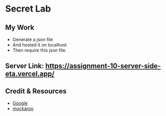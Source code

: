 # Secret Lab
## My Work
* Generate a json file
* And hosted it on localhost
* Then require this json file.
## Server Link: https://assignment-10-server-side-eta.vercel.app/
## Credit & Resources
* [Google](https://www.google.com/)
* [mockaroo](https://www.mockaroo.com/)
